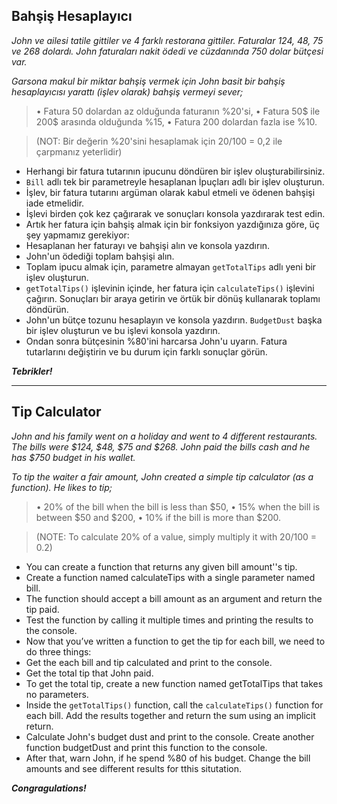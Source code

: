 ## Bahşiş Hesaplayıcı

*John ve ailesi tatile gittiler ve 4 farklı restorana gittiler. Faturalar 124, 48, 75 ve 268 dolardı. John faturaları nakit ödedi ve cüzdanında 750 dolar bütçesi var.*

*Garsona makul bir miktar bahşiş vermek için John basit bir bahşiş hesaplayıcısı yarattı (işlev olarak) bahşiş vermeyi sever;*

> • Fatura 50 dolardan az olduğunda faturanın %20'si,
> • Fatura 50\$ ile 200\$ arasında olduğunda %15,
> • Fatura 200 dolardan fazla ise %10.

> (NOT: Bir değerin %20'sini hesaplamak için 20/100 = 0,2 ile çarpmanız yeterlidir)

* Herhangi bir fatura tutarının ipucunu döndüren bir işlev oluşturabilirsiniz.
* `Bill` adlı tek bir parametreyle hesaplanan İpuçları adlı bir işlev oluşturun.
* İşlev, bir fatura tutarını argüman olarak kabul etmeli ve ödenen bahşişi iade etmelidir.
* İşlevi birden çok kez çağırarak ve sonuçları konsola yazdırarak test edin.
* Artık her fatura için bahşiş almak için bir fonksiyon yazdığınıza göre, üç şey yapmamız gerekiyor:
* Hesaplanan her faturayı ve bahşişi alın ve konsola yazdırın.
* John'un ödediği toplam bahşişi alın.
* Toplam ipucu almak için, parametre almayan `getTotalTips` adlı yeni bir işlev oluşturun.
* `getTotalTips()` işlevinin içinde, her fatura için `calculateTips()` işlevini çağırın. Sonuçları bir araya getirin ve örtük bir dönüş kullanarak toplamı döndürün.
* John'un bütçe tozunu hesaplayın ve konsola yazdırın. `BudgetDust` başka bir işlev oluşturun ve bu işlevi konsola yazdırın.
* Ondan sonra bütçesinin %80'ini harcarsa John'u uyarın. Fatura tutarlarını değiştirin ve bu durum için farklı sonuçlar görün.

***Tebrikler!***

---

## Tip Calculator

*John and his family went on a holiday and went to 4 different restaurants. The bills were $124, $48, $75 and $268. John paid the bills cash and he has $750 budget in his wallet.*

*To tip the waiter a fair amount, John created a simple tip calculator (as a function). He likes to tip;*

> •	20% of the bill when the bill is less than $50,
> •	15% when the bill is between $50 and $200,
> •	10% if the bill is more than $200.

> (NOTE: To calculate 20% of a value, simply multiply it with 20/100 = 0.2)

* You can create a function that returns any given bill amount''s tip.
* Create a function named calculateTips with a single parameter named bill.
* The function should accept a bill amount as an argument and return the tip paid.
* Test the function by calling it multiple times and printing the results to the console.
* Now that you’ve written a function to get the tip for each bill, we need to do three things:
* Get the each bill and tip calculated and print to the console.
* Get the total tip that John paid.
* To get the total tip, create a new function named getTotalTips that takes no parameters.
* Inside the `getTotalTips()` function, call the `calculateTips()` function for each bill. Add the results together and return the sum using an implicit return.
* Calculate John's budget dust and print to the console. Create another function budgetDust and print this function to the console.
* After that, warn John, if he spend %80 of his budget. Change the bill amounts and see different results for tthis situtation.

***Congragulations!***
